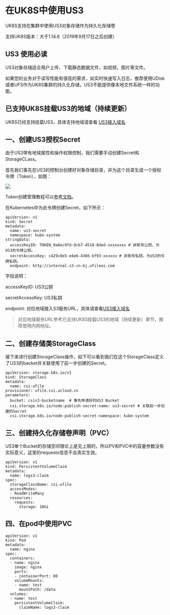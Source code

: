# 在UK8S中使用US3

UK8S支持在集群中使用US3对象存储作为持久化存储卷

支持UK8S版本：大于1.14.6（2019年9月17日之后创建）

## US3 使用必读

US3对象存储适合用户上传、下载静态数据文件，如视频，图片等文件。

如果您的业务对于读写性能有很高的需求，如实时快速写入日志，推荐使用UDisk或者UFS作为UK8S集群的持久化存储，US3不能提供像本地文件系统一样的功能。

## 已支持UK8S挂载US3的地域（持续更新）

UK8S已经支持挂载US3，具体支持地域请查看
[US3接入域名](https://docs.ucloud.cn/ufile/s3/s3_introduction?id=%E6%8E%A5%E5%85%A5%E5%9F%9F%E5%90%8D%EF%BC%88endpoint%EF%BC%89)

## 一、创建US3授权Secret

由于US3带有地域属性和操作权限控制，我们需要手动创建Secret和StorageCLass。

首先我们事先在US3的控制台创建好对象存储目录，并为这个目录生成一个授权令牌（Token），如图：

![](/images/volume/us3.png)

Token创建管理教程可以[参考文档](ufile/guide/token)。

在Kubernetes中为此令牌创建Secret，如下所示：

```
apiVersion: v1
kind: Secret
metadata:
  name: us3-secret
  namespace: kube-system
stringData:
  accessKeyID: TOKEN_9a6ec9fd-9cb7-4510-8ded-xxxxxxxx # 非账号公钥，为US3的令牌公钥。
  secretAccessKey: c429c8e5-e4e6-4366-bf93-xxxxxx # 非账号私钥，为US3的令牌私钥。
  endpoint: http://internal.s3-cn-bj.ufileos.com
```

字段说明：

accessKeyID: US3公钥

secretAccessKey: US3私钥

endpoint: 对应地域接入S3服务URL，具体请查看[US3接入域名](https://docs.ucloud.cn/ufile/s3/s3_introduction?id=%E6%8E%A5%E5%85%A5%E5%9F%9F%E5%90%8D%EF%BC%88endpoint%EF%BC%89)

> 对应地域服务URL参考已支持UK8S挂载US3的地域（持续更新）章节，推荐使用内网地址。

## 二、创建存储类StorageClass

接下来进行创建StorageClass操作，如下可以看到我们在这个StorageClass定义了US3的backet并关联使用了前一步创建的Secret。

```
apiVersion: storage.k8s.io/v1
kind: StorageClass
metadata:
  name: csi-ufile
provisioner: ufile.csi.ucloud.cn
parameters:
  bucket: csis3-bucketname  # 事先申请好的US3 Bucket
  csi.storage.k8s.io/node-publish-secret-name: us3-secret # 关联前一步创建的Secret
  csi.storage.k8s.io/node-publish-secret-namespace: kube-system
```

## 三、创建持久化存储卷声明（PVC）

US3单个Bucket的存储空间理论上是无上限的，所以PV和PVC中的容量参数没有实际意义，这里的requests信息不会真实生效。

```
apiVersion: v1
kind: PersistentVolumeClaim
metadata:
  name: logs3-claim
spec:
  storageClassName: csi-ufile
  accessModes:
  - ReadWriteMany
  resources:
    requests:
      storage: 10Gi
```

## 四、在pod中使用PVC

```
apiVersion: v1
kind: Pod
metadata:
  name: nginx
spec:
  containers:
  - name: nginx
    image: nginx 
    ports:
    - containerPort: 80
    volumeMounts:
    - name: test
      mountPath: /data
  volumes:
  - name: test
    persistentVolumeClaim:
      claimName: logs3-claim
```
